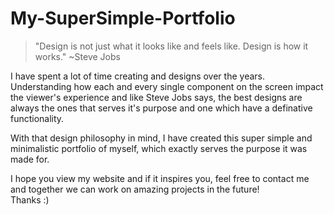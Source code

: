 # My-SuperSimple-Portfolio
> "Design is not just what it looks like and feels like. Design is how it works." ~Steve Jobs
<p> I have spent a lot of time creating and designs over the years. Understanding how each and every single component on the screen impact the viewer's experience and like Steve Jobs says, the best designs are always the ones that serves it's purpose and one which have a definative functionality. </p>

<p> With that design philosophy in mind, I have created this super simple and minimalistic portfolio of myself, which exactly serves the purpose it was made for. </p>

<p>I hope you view my website and if it inspires you, feel free to contact me and together we can work on amazing projects in the future! <br> Thanks :)</p>
